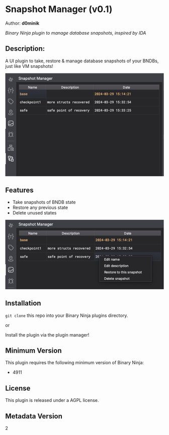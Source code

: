 # Snapshot Manager (v0.1)

Author: **d0minik**

_Binary Ninja plugin to manage database snapshots, inspired by IDA_

## Description:

A UI plugin to take, restore & manage database snapshots of your BNDBs, just like VM snapshots!

![Snapshot Manager](images/demo.png)

## Features

- Take snapshots of BNDB state
- Restore any previous state
- Delete unused states

![Options](images/options.png)

## Installation

`git clone` this repo into your Binary Ninja plugins directory.

or

Install the plugin via the plugin manager!

## Minimum Version

This plugin requires the following minimum version of Binary Ninja:

* 4911

## License

This plugin is released under a AGPL license.

## Metadata Version

2
